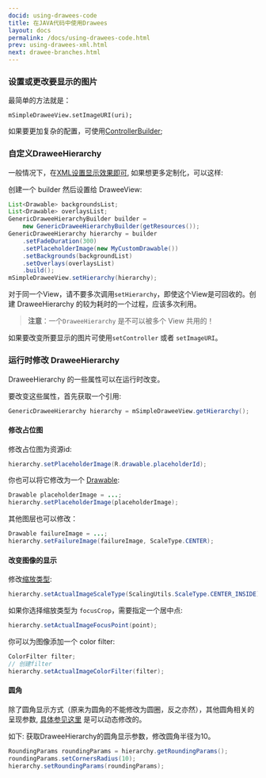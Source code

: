 ```yaml
---
docid: using-drawees-code
title: 在JAVA代码中使用Drawees
layout: docs
permalink: /docs/using-drawees-code.html
prev: using-drawees-xml.html
next: drawee-branches.html
---
```


### 设置或更改要显示的图片

最简单的方法就是：

```
mSimpleDraweeView.setImageURI(uri);
```

如果要更加复杂的配置，可使用[ControllerBuilder](using-controllerbuilder.html);

### 自定义DraweeHierarchy

一般情况下，在[XML设置显示效果即可](using-drawees-xml.html), 如果想更多定制化，可以这样:

创建一个 builder 然后设置给 DraweeView:

```java
List<Drawable> backgroundsList;
List<Drawable> overlaysList;
GenericDraweeHierarchyBuilder builder =
    new GenericDraweeHierarchyBuilder(getResources());
GenericDraweeHierarchy hierarchy = builder
    .setFadeDuration(300)
    .setPlaceholderImage(new MyCustomDrawable())
    .setBackgrounds(backgroundList)
    .setOverlays(overlaysList)
    .build();
mSimpleDraweeView.setHierarchy(hierarchy);
```

对于同一个View，请不要多次调用`setHierarchy`，即使这个View是可回收的。创建 DraweeHierarchy 的较为耗时的一个过程，应该多次利用。

> **注意**：一个`DraweeHierarchy` 是不可以被多个 View 共用的！

如果要改变所要显示的图片可使用`setController` 或者 `setImageURI`。

### 运行时修改 DraweeHierarchy

DraweeHierarchy 的一些属性可以在运行时改变。

要改变这些属性，首先获取一个引用:

```java
GenericDraweeHierarchy hierarchy = mSimpleDraweeView.getHierarchy();
```

#### <a name='change_placeholder'></a>修改占位图

修改占位图为资源id:

```java
hierarchy.setPlaceholderImage(R.drawable.placeholderId);
```

你也可以将它修改为一个 [Drawable](http://developer.android.com/reference/android/graphics/drawable/Drawable.html):

```java
Drawable placeholderImage = ...;
hierarchy.setPlaceholderImage(placeholderImage);
```

其他图层也可以修改：

```java
Drawable failureImage = ...;
hierarchy.setFailureImage(failureImage, ScaleType.CENTER);
```

#### 改变图像的显示

修改[缩放类型](scaling.html):

```java
hierarchy.setActualImageScaleType(ScalingUtils.ScaleType.CENTER_INSIDE);
```

如果你选择缩放类型为 `focusCrop`，需要指定一个居中点:

```java
hierarchy.setActualImageFocusPoint(point);
```

你可以为图像添加一个 color filter:

```java
ColorFilter filter;
// 创建filter
hierarchy.setActualImageColorFilter(filter);
```

#### 圆角

除了圆角显示方式（原来为圆角的不能修改为圆圈，反之亦然），其他圆角相关的呈现参数, [具体参见这里](rounded-corners-and-circles.html) 是可以动态修改的。

如下: 获取DraweeHierarchy的圆角显示参数，修改圆角半径为10。

```java
RoundingParams roundingParams = hierarchy.getRoundingParams();
roundingParams.setCornersRadius(10);
hierarchy.setRoundingParams(roundingParams);
```
